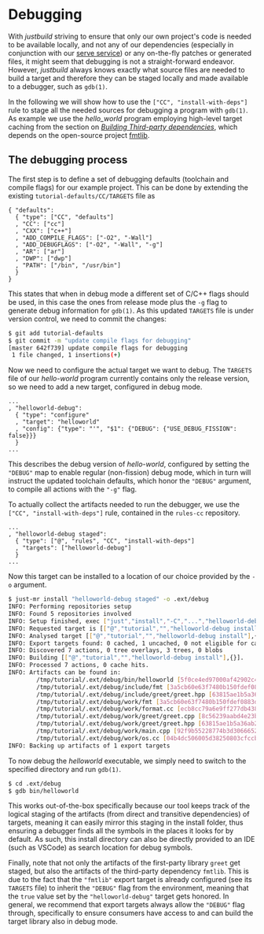 Debugging
=========

With *justbuild* striving to ensure that only our own project's code is needed
to be available locally, and not any of our dependencies (especially in
conjunction with our [serve service](./just-serve.md)) or any on-the-fly patches
or generated files, it might seem that debugging is not a straight-forward
endeavor. However, *justbuild* always knows exactly what source files are needed
to build a target and therefore they can be staged locally and made available to
a debugger, such as `gdb(1)`.

In the following we will show how to use the `["CC", "install-with-deps"]` rule
to stage all the needed sources for debugging a program with `gdb(1)`.
As example we use the *hello_world* program employing high-level target caching
from the section on
[*Building Third-party dependencies*](./third-party-software.md), which depends
on the open-source project [fmtlib](https://github.com/fmtlib/fmt).

The debugging process
---------------------

The first step is to define a set of debugging defaults (toolchain and compile
flags) for our example project. This can be done by extending the existing
`tutorial-defaults/CC/TARGETS` file as

``` {.jsonc srcname="tutorial-defaults/CC/TARGETS"}
{ "defaults":
  { "type": ["CC", "defaults"]
  , "CC": ["cc"]
  , "CXX": ["c++"]
  , "ADD_COMPILE_FLAGS": ["-O2", "-Wall"]
  , "ADD_DEBUGFLAGS": ["-O2", "-Wall", "-g"]
  , "AR": ["ar"]
  , "DWP": ["dwp"]
  , "PATH": ["/bin", "/usr/bin"]
  }
}
```

This states that when in debug mode a different set of C/C++ flags should be
used, in this case the ones from release mode plus the `-g` flag to generate
debug information for `gdb(1)`. As this updated `TARGETS` file is under version
control, we need to commit the changes:

``` sh
$ git add tutorial-defaults
$ git commit -m "update compile flags for debugging"
[master 642f739] update compile flags for debugging
 1 file changed, 1 insertions(+)
```

Now we need to configure the actual target we want to debug. The `TARGETS` file
of our *hello-world* program currently contains only the release version, so we
need to add a new target, configured in debug mode.

``` {.jsonc srcname="TARGETS"}
...
, "helloworld-debug":
  { "type": "configure"
  , "target": "helloworld"
  , "config": {"type": "'", "$1": {"DEBUG": {"USE_DEBUG_FISSION": false}}}
  }
...
```

This describes the debug version of *hello-world*, configured by setting the
`"DEBUG"` map to enable regular (non-fission) debug mode, which in turn will
instruct the updated toolchain defaults, which honor the `"DEBUG"` argument, to
compile all actions with the `"-g"` flag.

To actually collect the artifacts needed to run the debugger, we use the
`["CC", "install-with-deps"]` rule, contained in the `rules-cc` repository.

``` {.jsonc srcname="TARGETS"}
...
, "helloworld-debug staged":
  { "type": ["@", "rules", "CC", "install-with-deps"]
  , "targets": ["helloworld-debug"]
  }
...
```

Now this target can be installed to a location of our choice provided by the
`-o` argument.

``` sh
$ just-mr install "helloworld-debug staged" -o .ext/debug
INFO: Performing repositories setup
INFO: Found 5 repositories involved
INFO: Setup finished, exec ["just","install","-C","...","helloworld-debug staged","-o",".ext/debug"]
INFO: Requested target is [["@","tutorial","","helloworld-debug install"],{}]
INFO: Analysed target [["@","tutorial","","helloworld-debug install"],{}]
INFO: Export targets found: 0 cached, 1 uncached, 0 not eligible for caching
INFO: Discovered 7 actions, 0 tree overlays, 3 trees, 0 blobs
INFO: Building [["@","tutorial","","helloworld-debug install"],{}].
INFO: Processed 7 actions, 0 cache hits.
INFO: Artifacts can be found in:
        /tmp/tutorial/.ext/debug/bin/helloworld [5f0ce4ed97000af42902c41f9d3b7d51343534a6:1570896:x]
        /tmp/tutorial/.ext/debug/include/fmt [3a5cb60e63f7480b150fdef0883d7a76e8a57a00:464:t]
        /tmp/tutorial/.ext/debug/include/greet/greet.hpp [63815ae1b5a36ab29efa535141fee67f3b7769de:53:f]
        /tmp/tutorial/.ext/debug/work/fmt [3a5cb60e63f7480b150fdef0883d7a76e8a57a00:464:t]
        /tmp/tutorial/.ext/debug/work/format.cc [ecb8cc79a6e9ff277db43876a11eccde40814ece:5697:f]
        /tmp/tutorial/.ext/debug/work/greet/greet.cpp [8c56239aabd4e23b9d170333d03f222e6938dcef:115:f]
        /tmp/tutorial/.ext/debug/work/greet/greet.hpp [63815ae1b5a36ab29efa535141fee67f3b7769de:53:f]
        /tmp/tutorial/.ext/debug/work/main.cpp [92f9b55228774b3d3066652253499395d9ebef31:76:f]
        /tmp/tutorial/.ext/debug/work/os.cc [04b4dc506005d38250803cfccbd9fd3b6ab30599:10897:f]
INFO: Backing up artifacts of 1 export targets
```

To now debug the *helloworld* executable, we simply need to switch to the
specified directory and run `gdb(1)`.

``` sh
$ cd .ext/debug
$ gdb bin/helloworld
```

This works out-of-the-box specifically because our tool keeps track of the
logical staging of the artifacts (from direct and transitive dependencies) of
targets, meaning it can easily mirror this staging in the install folder, thus
ensuring a debugger finds all the symbols in the places it looks for by default.
As such, this install directory can also be directly provided to an IDE (such as
VSCode) as search location for debug symbols.

Finally, note that not only the artifacts of the first-party library `greet` get
staged, but also the artifacts of the third-party dependency `fmtlib`. This is
due to the fact that the `"fmtlib"` export target is already configured (see its
`TARGETS` file) to inherit the `"DEBUG"` flag from the environment, meaning that
the `true` value set by the `"helloworld-debug"` target gets honored.
In general, we recommend that export targets always allow the `"DEBUG"` flag
through, specifically to ensure consumers have access to and can build the
target library also in debug mode.

